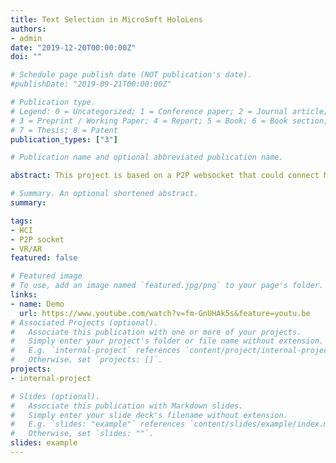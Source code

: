 ```yaml
---
title: Text Selection in MicroSoft HoloLens
authors:
- admin
date: "2019-12-20T00:00:00Z"
doi: ""

# Schedule page publish date (NOT publication's date).
#publishDate: "2019-09-21T00:00:00Z"

# Publication type.
# Legend: 0 = Uncategorized; 1 = Conference paper; 2 = Journal article;
# 3 = Preprint / Working Paper; 4 = Report; 5 = Book; 6 = Book section;
# 7 = Thesis; 8 = Patent
publication_types: ["3"]

# Publication name and optional abbreviated publication name.

abstract: This project is based on a P2P websocket that could connect MS Hololens and any smart phone (with major popular browser) to implement the "text selection" function in Hololens and many other headset devices. The basic idea is taking fully advantage of current devices, like smart phone everyone has as a controller to pinpoint the text position in the Hololens. The controller on the smart device is like this: , which could make use of the force-touch/3D touch feature the phone to send data to the devices. The text effect on the browser could be checked on [this video](https://www.youtube.com/watch?v=fm-GnUHAk5s&feature=youtu.be). The paper submission has been accepted into PerComp2020.

# Summary. An optional shortened abstract.
summary:

tags:
- HCI
- P2P socket
- VR/AR
featured: false

# Featured image
# To use, add an image named `featured.jpg/png` to your page's folder.
links:
- name: Demo
  url: https://www.youtube.com/watch?v=fm-GnUHAk5s&feature=youtu.be
# Associated Projects (optional).
#   Associate this publication with one or more of your projects.
#   Simply enter your project's folder or file name without extension.
#   E.g. `internal-project` references `content/project/internal-project/index.md`.
#   Otherwise, set `projects: []`.
projects:
- internal-project

# Slides (optional).
#   Associate this publication with Markdown slides.
#   Simply enter your slide deck's filename without extension.
#   E.g. `slides: "example"` references `content/slides/example/index.md`.
#   Otherwise, set `slides: ""`.
slides: example
---
```

